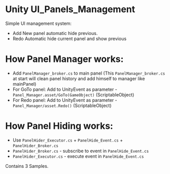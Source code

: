  # Unity UI_Panels_Management
Simple UI management system: 
 - Add New panel automatic hide previous. 
 - Redo Automatic hide current panel and show previous
 
 # How Panel Manager works:
* Add `PanelManager_broker.cs` to main panel (This `PanelManager_broker.cs` at start will clean panel history and add himself to manager like mainPanel)
* For GoTo panel: Add to UnityEvent as parameter - `Panel_Manager.asset/GoTo(GameObject)` (ScriptableObject)
* For Redo panel: Add to UnityEvent as parameter - `Panel_Manager/asset.Redo()` (ScriptableObject)


 # How Panel Hiding works:
* Use `PanelHider_Executor.cs` + `PanelHide_Event.cs` + `PanelHider_Broker.cs`
* `PanelHider_Broker.cs` - subscribe to event in `PanelHide_Event.cs`
* `PanelHider_Executor.cs` - execute event in `PanelHide_Event.cs`

Contains 3 Samples.

